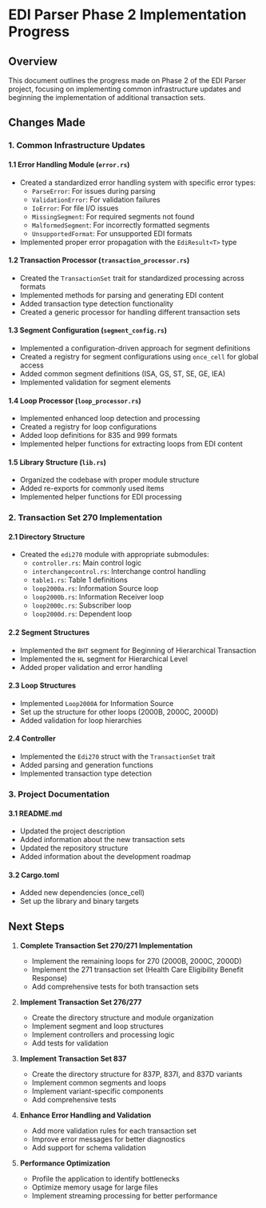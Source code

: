 # EDI Parser Phase 2 Implementation Progress

## Overview

This document outlines the progress made on Phase 2 of the EDI Parser project, focusing on implementing common infrastructure updates and beginning the implementation of additional transaction sets.

## Changes Made

### 1. Common Infrastructure Updates

#### 1.1 Error Handling Module (`error.rs`)
- Created a standardized error handling system with specific error types:
  - `ParseError`: For issues during parsing
  - `ValidationError`: For validation failures
  - `IoError`: For file I/O issues
  - `MissingSegment`: For required segments not found
  - `MalformedSegment`: For incorrectly formatted segments
  - `UnsupportedFormat`: For unsupported EDI formats
- Implemented proper error propagation with the `EdiResult<T>` type

#### 1.2 Transaction Processor (`transaction_processor.rs`)
- Created the `TransactionSet` trait for standardized processing across formats
- Implemented methods for parsing and generating EDI content
- Added transaction type detection functionality
- Created a generic processor for handling different transaction sets

#### 1.3 Segment Configuration (`segment_config.rs`)
- Implemented a configuration-driven approach for segment definitions
- Created a registry for segment configurations using `once_cell` for global access
- Added common segment definitions (ISA, GS, ST, SE, GE, IEA)
- Implemented validation for segment elements

#### 1.4 Loop Processor (`loop_processor.rs`)
- Implemented enhanced loop detection and processing
- Created a registry for loop configurations
- Added loop definitions for 835 and 999 formats
- Implemented helper functions for extracting loops from EDI content

#### 1.5 Library Structure (`lib.rs`)
- Organized the codebase with proper module structure
- Added re-exports for commonly used items
- Implemented helper functions for EDI processing

### 2. Transaction Set 270 Implementation

#### 2.1 Directory Structure
- Created the `edi270` module with appropriate submodules:
  - `controller.rs`: Main control logic
  - `interchangecontrol.rs`: Interchange control handling
  - `table1.rs`: Table 1 definitions
  - `loop2000a.rs`: Information Source loop
  - `loop2000b.rs`: Information Receiver loop
  - `loop2000c.rs`: Subscriber loop
  - `loop2000d.rs`: Dependent loop

#### 2.2 Segment Structures
- Implemented the `BHT` segment for Beginning of Hierarchical Transaction
- Implemented the `HL` segment for Hierarchical Level
- Added proper validation and error handling

#### 2.3 Loop Structures
- Implemented `Loop2000A` for Information Source
- Set up the structure for other loops (2000B, 2000C, 2000D)
- Added validation for loop hierarchies

#### 2.4 Controller
- Implemented the `Edi270` struct with the `TransactionSet` trait
- Added parsing and generation functions
- Implemented transaction type detection

### 3. Project Documentation

#### 3.1 README.md
- Updated the project description
- Added information about the new transaction sets
- Updated the repository structure
- Added information about the development roadmap

#### 3.2 Cargo.toml
- Added new dependencies (once_cell)
- Set up the library and binary targets

## Next Steps

1. **Complete Transaction Set 270/271 Implementation**
   - Implement the remaining loops for 270 (2000B, 2000C, 2000D)
   - Implement the 271 transaction set (Health Care Eligibility Benefit Response)
   - Add comprehensive tests for both transaction sets

2. **Implement Transaction Set 276/277**
   - Create the directory structure and module organization
   - Implement segment and loop structures
   - Implement controllers and processing logic
   - Add tests for validation

3. **Implement Transaction Set 837**
   - Create the directory structure for 837P, 837I, and 837D variants
   - Implement common segments and loops
   - Implement variant-specific components
   - Add comprehensive tests

4. **Enhance Error Handling and Validation**
   - Add more validation rules for each transaction set
   - Improve error messages for better diagnostics
   - Add support for schema validation

5. **Performance Optimization**
   - Profile the application to identify bottlenecks
   - Optimize memory usage for large files
   - Implement streaming processing for better performance
